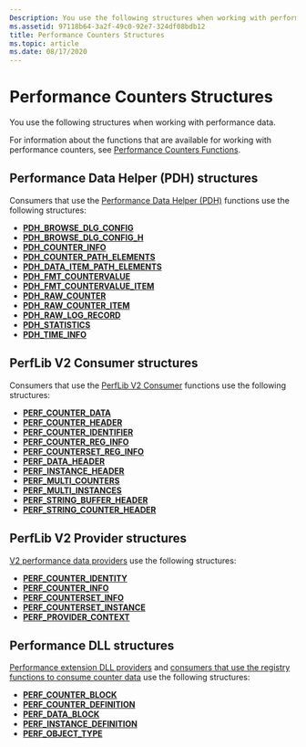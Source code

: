 ```yaml
---
Description: You use the following structures when working with performance data.
ms.assetid: 97118b64-3a2f-49c0-92e7-324df08bdb12
title: Performance Counters Structures
ms.topic: article
ms.date: 08/17/2020
---
```


# Performance Counters Structures

You use the following structures when working with performance data.

For information about the functions that are available for working with performance counters, see [Performance Counters Functions](performance-counters-functions.md).

## Performance Data Helper (PDH) structures

Consumers that use the [Performance Data Helper (PDH)](using-the-pdh-functions-to-consume-counter-data.md) functions use the following structures:

- [**PDH\_BROWSE\_DLG\_CONFIG**](/windows/win32/api/pdh/ns-pdh-pdh_browse_dlg_config_a)
- [**PDH\_BROWSE\_DLG\_CONFIG\_H**](/windows/win32/api/pdh/ns-pdh-pdh_browse_dlg_config_ha)
- [**PDH\_COUNTER\_INFO**](/windows/desktop/api/Pdh/ns-pdh-pdh_counter_info_a)
- [**PDH\_COUNTER\_PATH\_ELEMENTS**](/windows/desktop/api/Pdh/ns-pdh-pdh_counter_path_elements_a)
- [**PDH\_DATA\_ITEM\_PATH\_ELEMENTS**](/windows/desktop/api/Pdh/ns-pdh-pdh_data_item_path_elements_a)
- [**PDH\_FMT\_COUNTERVALUE**](/windows/desktop/api/Pdh/ns-pdh-pdh_fmt_countervalue)
- [**PDH\_FMT\_COUNTERVALUE\_ITEM**](/windows/desktop/api/Pdh/ns-pdh-pdh_fmt_countervalue_item_a)
- [**PDH\_RAW\_COUNTER**](/windows/desktop/api/Pdh/ns-pdh-pdh_raw_counter)
- [**PDH\_RAW\_COUNTER\_ITEM**](/windows/desktop/api/Pdh/ns-pdh-pdh_raw_counter_item_a)
- [**PDH\_RAW\_LOG\_RECORD**](/windows/desktop/api/Pdh/ns-pdh-pdh_raw_log_record)
- [**PDH\_STATISTICS**](/windows/desktop/api/Pdh/ns-pdh-pdh_statistics)
- [**PDH\_TIME\_INFO**](/windows/desktop/api/Pdh/ns-pdh-pdh_time_info)

## PerfLib V2 Consumer structures

Consumers that use the [PerfLib V2 Consumer](using-the-perflib-functions-to-consume-counter-data.md) functions use the following structures:

- [**PERF\_COUNTER\_DATA**](/windows/desktop/api/Perflib/ns-perflib-perf_counter_data)
- [**PERF\_COUNTER\_HEADER**](/windows/desktop/api/Perflib/ns-perflib-perf_counter_header)
- [**PERF\_COUNTER\_IDENTIFIER**](/windows/desktop/api/Perflib/ns-perflib-perf_counter_identifier)
- [**PERF\_COUNTER\_REG\_INFO**](/windows/desktop/api/Perflib/ns-perflib-perf_counter_reg_info)
- [**PERF\_COUNTERSET\_REG\_INFO**](/windows/desktop/api/Perflib/ns-perflib-perf_counterset_reg_info)
- [**PERF\_DATA\_HEADER**](/windows/desktop/api/Perflib/ns-perflib-perf_data_header)
- [**PERF\_INSTANCE\_HEADER**](/windows/desktop/api/Perflib/ns-perflib-perf_instance_header)
- [**PERF\_MULTI\_COUNTERS**](/windows/desktop/api/Perflib/ns-perflib-perf_multi_counters)
- [**PERF\_MULTI\_INSTANCES**](/windows/desktop/api/Perflib/ns-perflib-perf_multi_instances)
- [**PERF\_STRING\_BUFFER\_HEADER**](/windows/win32/api/perflib/ns-perflib-perf_string_buffer_header)
- [**PERF\_STRING\_COUNTER\_HEADER**](/windows/win32/api/perflib/ns-perflib-perf_string_counter_header)

## PerfLib V2 Provider structures

[V2 performance data providers](providing-counter-data-using-version-2-0.md) use the following structures:

- [**PERF\_COUNTER\_IDENTITY**](/windows/desktop/api/Perflib/ns-perflib-perf_counter_identity)
- [**PERF\_COUNTER\_INFO**](/windows/desktop/api/Perflib/ns-perflib-perf_counter_info)
- [**PERF\_COUNTERSET\_INFO**](/windows/desktop/api/Perflib/ns-perflib-perf_counterset_info)
- [**PERF\_COUNTERSET\_INSTANCE**](/windows/desktop/api/Perflib/ns-perflib-perf_counterset_instance)
- [**PERF\_PROVIDER\_CONTEXT**](/windows/win32/api/perflib/ns-perflib-perf_provider_context)

## Performance DLL structures

[Performance extension DLL providers](providing-counter-data-using-a-performance-dll.md) and [consumers that use the registry functions to consume counter data](using-the-registry-functions-to-consume-counter-data.md) use the following structures:

- [**PERF\_COUNTER\_BLOCK**](/windows/desktop/api/Winperf/ns-winperf-perf_counter_block)
- [**PERF\_COUNTER\_DEFINITION**](/windows/desktop/api/Winperf/ns-winperf-perf_counter_definition)
- [**PERF\_DATA\_BLOCK**](/windows/desktop/api/Winperf/ns-winperf-perf_data_block)
- [**PERF\_INSTANCE\_DEFINITION**](/windows/desktop/api/Winperf/ns-winperf-perf_instance_definition)
- [**PERF\_OBJECT\_TYPE**](/windows/desktop/api/Winperf/ns-winperf-perf_object_type)

